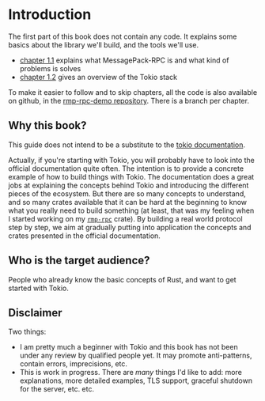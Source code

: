 # Introduction

The first part of this book does not contain any code. It explains some basics
about the library we'll build, and the tools we'll use.

- [chapter 1.1](ch01-01-messagepack-rpc.md) explains what MessagePack-RPC is and what kind of problems is solves
- [chapter 1.2](ch01-02-tokio.md) gives an overview of the Tokio stack

To make it easier to follow and to skip chapters, all the code is also
available on github, in the [rmp-rpc-demo repository](https://github.com/little-dude/rmp-rpc-demo).
There is a branch per chapter.


## Why this book?

This guide does not intend to be a substitute to the [tokio documentation](https://tokio.rs/docs/getting-started/tokio/).

Actually, if you're starting with Tokio, you will probably have to look into
the official documentation quite often. The intention is to provide a concrete
example of how to build things with Tokio. The documentation does a great jobs
at explaining the concepts behind Tokio and introducing the different pieces of
the ecosystem. But there are so many concepts to understand, and so many crates
available that it can be hard at the beginning to know what you really need to
build something (at least, that was my feeling when I started working on my
[`rmp-rpc`](https://github.com/little-dude/rmp-rpc) crate). By building a real
world protocol step by step, we aim at gradually putting into application the
concepts and crates presented in the official documentation.


## Who is the target audience?

People who already know the basic concepts of Rust, and want to get started
with Tokio.

## Disclaimer

Two things:

- I am pretty much a beginner with Tokio and this book has not been under any
  review by qualified people yet. It may promote anti-patterns, contain errors,
  imprecisions, etc.
- This is work in progress. There are _many_ things I'd like to add: more
  explanations, more detailed examples, TLS support, graceful shutdown for the
  server, etc. etc.
